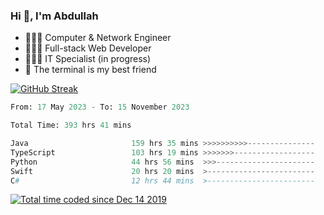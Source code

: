 <h3>Hi 👋, I'm Abdullah</h3>

- 👷🏼‍♂️ Computer & Network Engineer
- 👨🏻‍💻 Full-stack Web Developer
- 👨🏻‍💻 IT Specialist (in progress)
- 🖤 The terminal is my best friend

[![GitHub Streak](https://streak-stats.demolab.com?user=al3bad&theme=transparent&date_format=j%20M%5B%20Y%5D)](https://git.io/streak-stats)

<!--START_SECTION:waka-->

```python
From: 17 May 2023 - To: 15 November 2023

Total Time: 393 hrs 41 mins

Java                       159 hrs 35 mins >>>>>>>>>>---------------   40.40 %
TypeScript                 103 hrs 19 mins >>>>>>>------------------   26.16 %
Python                     44 hrs 56 mins  >>>----------------------   11.38 %
Swift                      20 hrs 20 mins  >------------------------   05.15 %
C#                         12 hrs 44 mins  >------------------------   03.23 %
```

<!--END_SECTION:waka-->

<p>
  <a href="https://wakatime.com/@ce2a2aac-0d6b-4d65-b864-8a4bcaf12967"><img src="https://wakatime.com/badge/user/ce2a2aac-0d6b-4d65-b864-8a4bcaf12967.svg" alt="Total time coded since Dec 14 2019" /></a>
</p>
